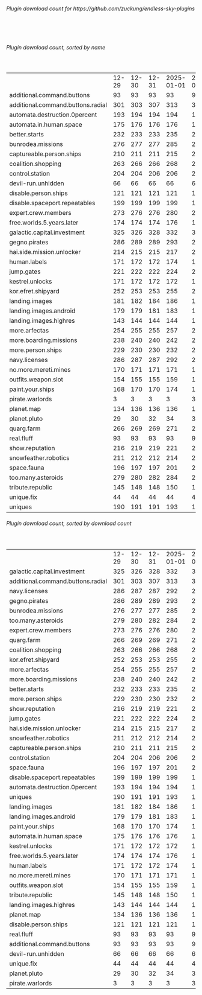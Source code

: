 <h6>Plugin download count for https://github.com/zuckung/endless-sky-plugins</h6><br>
<br>
<h6>Plugin download count, sorted by name</h6><sub><sup><br>
<table>
	<tr>
		<td></td>
		<td>12-29</td>
		<td>12-30</td>
		<td>12-31</td>
		<td>2025-01-01</td>
		<td>2025-01-02</td>
		<td>2025-01-03</td>
		<td>2025-01-04</td>
		<td>today +</td>
	</tr>
	<tr>
		<td>additional.command.buttons</td>
		<td>93</td>
		<td>93</td>
		<td>93</td>
		<td>93</td>
		<td>93</td>
		<td>93</td>
		<td>93</td>
		<td></td>
	</tr>
	<tr>
		<td>additional.command.buttons.radial</td>
		<td>301</td>
		<td>303</td>
		<td>307</td>
		<td>313</td>
		<td>315</td>
		<td>315</td>
		<td>322</td>
		<td>+ 7</td>
	</tr>
	<tr>
		<td>automata.destruction.0percent</td>
		<td>193</td>
		<td>194</td>
		<td>194</td>
		<td>194</td>
		<td>196</td>
		<td>196</td>
		<td>198</td>
		<td>+ 2</td>
	</tr>
	<tr>
		<td>automata.in.human.space</td>
		<td>175</td>
		<td>176</td>
		<td>176</td>
		<td>176</td>
		<td>176</td>
		<td>178</td>
		<td>180</td>
		<td>+ 2</td>
	</tr>
	<tr>
		<td>better.starts</td>
		<td>232</td>
		<td>233</td>
		<td>233</td>
		<td>235</td>
		<td>235</td>
		<td>235</td>
		<td>239</td>
		<td>+ 4</td>
	</tr>
	<tr>
		<td>bunrodea.missions</td>
		<td>276</td>
		<td>277</td>
		<td>277</td>
		<td>285</td>
		<td>285</td>
		<td>289</td>
		<td>293</td>
		<td>+ 4</td>
	</tr>
	<tr>
		<td>captureable.person.ships</td>
		<td>210</td>
		<td>211</td>
		<td>211</td>
		<td>215</td>
		<td>215</td>
		<td>217</td>
		<td>217</td>
		<td></td>
	</tr>
	<tr>
		<td>coalition.shopping</td>
		<td>263</td>
		<td>266</td>
		<td>266</td>
		<td>268</td>
		<td>272</td>
		<td>272</td>
		<td>272</td>
		<td></td>
	</tr>
	<tr>
		<td>control.station</td>
		<td>204</td>
		<td>204</td>
		<td>206</td>
		<td>206</td>
		<td>206</td>
		<td>206</td>
		<td>208</td>
		<td>+ 2</td>
	</tr>
	<tr>
		<td>devil-run.unhidden</td>
		<td>66</td>
		<td>66</td>
		<td>66</td>
		<td>66</td>
		<td>66</td>
		<td>66</td>
		<td>66</td>
		<td></td>
	</tr>
	<tr>
		<td>disable.person.ships</td>
		<td>121</td>
		<td>121</td>
		<td>121</td>
		<td>121</td>
		<td>121</td>
		<td>123</td>
		<td>123</td>
		<td></td>
	</tr>
	<tr>
		<td>disable.spaceport.repeatables</td>
		<td>199</td>
		<td>199</td>
		<td>199</td>
		<td>199</td>
		<td>199</td>
		<td>201</td>
		<td>201</td>
		<td></td>
	</tr>
	<tr>
		<td>expert.crew.members</td>
		<td>273</td>
		<td>276</td>
		<td>276</td>
		<td>280</td>
		<td>280</td>
		<td>282</td>
		<td>284</td>
		<td>+ 2</td>
	</tr>
	<tr>
		<td>free.worlds.5.years.later</td>
		<td>174</td>
		<td>174</td>
		<td>174</td>
		<td>176</td>
		<td>176</td>
		<td>176</td>
		<td>176</td>
		<td></td>
	</tr>
	<tr>
		<td>galactic.capital.investment</td>
		<td>325</td>
		<td>326</td>
		<td>328</td>
		<td>332</td>
		<td>332</td>
		<td>336</td>
		<td>336</td>
		<td></td>
	</tr>
	<tr>
		<td>gegno.pirates</td>
		<td>286</td>
		<td>289</td>
		<td>289</td>
		<td>293</td>
		<td>295</td>
		<td>297</td>
		<td>299</td>
		<td>+ 2</td>
	</tr>
	<tr>
		<td>hai.side.mission.unlocker</td>
		<td>214</td>
		<td>215</td>
		<td>215</td>
		<td>217</td>
		<td>217</td>
		<td>217</td>
		<td>219</td>
		<td>+ 2</td>
	</tr>
	<tr>
		<td>human.labels</td>
		<td>171</td>
		<td>172</td>
		<td>172</td>
		<td>174</td>
		<td>174</td>
		<td>174</td>
		<td>174</td>
		<td></td>
	</tr>
	<tr>
		<td>jump.gates</td>
		<td>221</td>
		<td>222</td>
		<td>222</td>
		<td>224</td>
		<td>224</td>
		<td>224</td>
		<td>226</td>
		<td>+ 2</td>
	</tr>
	<tr>
		<td>kestrel.unlocks</td>
		<td>171</td>
		<td>172</td>
		<td>172</td>
		<td>172</td>
		<td>172</td>
		<td>176</td>
		<td>178</td>
		<td>+ 2</td>
	</tr>
	<tr>
		<td>kor.efret.shipyard</td>
		<td>252</td>
		<td>253</td>
		<td>253</td>
		<td>255</td>
		<td>259</td>
		<td>263</td>
		<td>269</td>
		<td>+ 6</td>
	</tr>
	<tr>
		<td>landing.images</td>
		<td>181</td>
		<td>182</td>
		<td>184</td>
		<td>186</td>
		<td>186</td>
		<td>188</td>
		<td>188</td>
		<td></td>
	</tr>
	<tr>
		<td>landing.images.android</td>
		<td>179</td>
		<td>179</td>
		<td>181</td>
		<td>183</td>
		<td>183</td>
		<td>183</td>
		<td>183</td>
		<td></td>
	</tr>
	<tr>
		<td>landing.images.highres</td>
		<td>143</td>
		<td>144</td>
		<td>144</td>
		<td>144</td>
		<td>144</td>
		<td>144</td>
		<td>144</td>
		<td></td>
	</tr>
	<tr>
		<td>more.arfectas</td>
		<td>254</td>
		<td>255</td>
		<td>255</td>
		<td>257</td>
		<td>257</td>
		<td>257</td>
		<td>259</td>
		<td>+ 2</td>
	</tr>
	<tr>
		<td>more.boarding.missions</td>
		<td>238</td>
		<td>240</td>
		<td>240</td>
		<td>242</td>
		<td>242</td>
		<td>244</td>
		<td>244</td>
		<td></td>
	</tr>
	<tr>
		<td>more.person.ships</td>
		<td>229</td>
		<td>230</td>
		<td>230</td>
		<td>232</td>
		<td>232</td>
		<td>232</td>
		<td>235</td>
		<td>+ 3</td>
	</tr>
	<tr>
		<td>navy.licenses</td>
		<td>286</td>
		<td>287</td>
		<td>287</td>
		<td>292</td>
		<td>292</td>
		<td>295</td>
		<td>299</td>
		<td>+ 4</td>
	</tr>
	<tr>
		<td>no.more.mereti.mines</td>
		<td>170</td>
		<td>171</td>
		<td>171</td>
		<td>171</td>
		<td>171</td>
		<td>173</td>
		<td>173</td>
		<td></td>
	</tr>
	<tr>
		<td>outfits.weapon.slot</td>
		<td>154</td>
		<td>155</td>
		<td>155</td>
		<td>159</td>
		<td>159</td>
		<td>159</td>
		<td>159</td>
		<td></td>
	</tr>
	<tr>
		<td>paint.your.ships</td>
		<td>168</td>
		<td>170</td>
		<td>170</td>
		<td>174</td>
		<td>174</td>
		<td>178</td>
		<td>180</td>
		<td>+ 2</td>
	</tr>
	<tr>
		<td>pirate.warlords</td>
		<td>3</td>
		<td>3</td>
		<td>3</td>
		<td>3</td>
		<td>3</td>
		<td>3</td>
		<td>3</td>
		<td></td>
	</tr>
	<tr>
		<td>planet.map</td>
		<td>134</td>
		<td>136</td>
		<td>136</td>
		<td>136</td>
		<td>136</td>
		<td>136</td>
		<td>138</td>
		<td>+ 2</td>
	</tr>
	<tr>
		<td>planet.pluto</td>
		<td>29</td>
		<td>30</td>
		<td>32</td>
		<td>34</td>
		<td>34</td>
		<td>34</td>
		<td>36</td>
		<td>+ 2</td>
	</tr>
	<tr>
		<td>quarg.farm</td>
		<td>266</td>
		<td>269</td>
		<td>269</td>
		<td>271</td>
		<td>271</td>
		<td>271</td>
		<td>275</td>
		<td>+ 4</td>
	</tr>
	<tr>
		<td>real.fluff</td>
		<td>93</td>
		<td>93</td>
		<td>93</td>
		<td>93</td>
		<td>93</td>
		<td>93</td>
		<td>93</td>
		<td></td>
	</tr>
	<tr>
		<td>show.reputation</td>
		<td>216</td>
		<td>219</td>
		<td>219</td>
		<td>221</td>
		<td>221</td>
		<td>221</td>
		<td>226</td>
		<td>+ 5</td>
	</tr>
	<tr>
		<td>snowfeather.robotics</td>
		<td>211</td>
		<td>212</td>
		<td>212</td>
		<td>214</td>
		<td>214</td>
		<td>216</td>
		<td>218</td>
		<td>+ 2</td>
	</tr>
	<tr>
		<td>space.fauna</td>
		<td>196</td>
		<td>197</td>
		<td>197</td>
		<td>201</td>
		<td>201</td>
		<td>201</td>
		<td>203</td>
		<td>+ 2</td>
	</tr>
	<tr>
		<td>too.many.asteroids</td>
		<td>279</td>
		<td>280</td>
		<td>282</td>
		<td>284</td>
		<td>284</td>
		<td>286</td>
		<td>288</td>
		<td>+ 2</td>
	</tr>
	<tr>
		<td>tribute.republic</td>
		<td>145</td>
		<td>148</td>
		<td>148</td>
		<td>150</td>
		<td>150</td>
		<td>150</td>
		<td>151</td>
		<td>+ 1</td>
	</tr>
	<tr>
		<td>unique.fix</td>
		<td>44</td>
		<td>44</td>
		<td>44</td>
		<td>44</td>
		<td>44</td>
		<td>44</td>
		<td>44</td>
		<td></td>
	</tr>
	<tr>
		<td>uniques</td>
		<td>190</td>
		<td>191</td>
		<td>191</td>
		<td>193</td>
		<td>193</td>
		<td>194</td>
		<td>196</td>
		<td>+ 2</td>
	</tr>
</table>
</sub></sup>
<h6>Plugin download count, sorted by download count</h6><sub><sup><br>
<table>
	<tr>
		<td></td>
		<td>12-29</td>
		<td>12-30</td>
		<td>12-31</td>
		<td>2025-01-01</td>
		<td>2025-01-02</td>
		<td>2025-01-03</td>
		<td>2025-01-04</td>
		<td>today +</td>
	</tr>
	<tr>
		<td>galactic.capital.investment</td>
		<td>325</td>
		<td>326</td>
		<td>328</td>
		<td>332</td>
		<td>332</td>
		<td>336</td>
		<td>336</td>
		<td></td>
	</tr>
	<tr>
		<td>additional.command.buttons.radial</td>
		<td>301</td>
		<td>303</td>
		<td>307</td>
		<td>313</td>
		<td>315</td>
		<td>315</td>
		<td>322</td>
		<td>+ 7</td>
	</tr>
	<tr>
		<td>navy.licenses</td>
		<td>286</td>
		<td>287</td>
		<td>287</td>
		<td>292</td>
		<td>292</td>
		<td>295</td>
		<td>299</td>
		<td>+ 4</td>
	</tr>
	<tr>
		<td>gegno.pirates</td>
		<td>286</td>
		<td>289</td>
		<td>289</td>
		<td>293</td>
		<td>295</td>
		<td>297</td>
		<td>299</td>
		<td>+ 2</td>
	</tr>
	<tr>
		<td>bunrodea.missions</td>
		<td>276</td>
		<td>277</td>
		<td>277</td>
		<td>285</td>
		<td>285</td>
		<td>289</td>
		<td>293</td>
		<td>+ 4</td>
	</tr>
	<tr>
		<td>too.many.asteroids</td>
		<td>279</td>
		<td>280</td>
		<td>282</td>
		<td>284</td>
		<td>284</td>
		<td>286</td>
		<td>288</td>
		<td>+ 2</td>
	</tr>
	<tr>
		<td>expert.crew.members</td>
		<td>273</td>
		<td>276</td>
		<td>276</td>
		<td>280</td>
		<td>280</td>
		<td>282</td>
		<td>284</td>
		<td>+ 2</td>
	</tr>
	<tr>
		<td>quarg.farm</td>
		<td>266</td>
		<td>269</td>
		<td>269</td>
		<td>271</td>
		<td>271</td>
		<td>271</td>
		<td>275</td>
		<td>+ 4</td>
	</tr>
	<tr>
		<td>coalition.shopping</td>
		<td>263</td>
		<td>266</td>
		<td>266</td>
		<td>268</td>
		<td>272</td>
		<td>272</td>
		<td>272</td>
		<td></td>
	</tr>
	<tr>
		<td>kor.efret.shipyard</td>
		<td>252</td>
		<td>253</td>
		<td>253</td>
		<td>255</td>
		<td>259</td>
		<td>263</td>
		<td>269</td>
		<td>+ 6</td>
	</tr>
	<tr>
		<td>more.arfectas</td>
		<td>254</td>
		<td>255</td>
		<td>255</td>
		<td>257</td>
		<td>257</td>
		<td>257</td>
		<td>259</td>
		<td>+ 2</td>
	</tr>
	<tr>
		<td>more.boarding.missions</td>
		<td>238</td>
		<td>240</td>
		<td>240</td>
		<td>242</td>
		<td>242</td>
		<td>244</td>
		<td>244</td>
		<td></td>
	</tr>
	<tr>
		<td>better.starts</td>
		<td>232</td>
		<td>233</td>
		<td>233</td>
		<td>235</td>
		<td>235</td>
		<td>235</td>
		<td>239</td>
		<td>+ 4</td>
	</tr>
	<tr>
		<td>more.person.ships</td>
		<td>229</td>
		<td>230</td>
		<td>230</td>
		<td>232</td>
		<td>232</td>
		<td>232</td>
		<td>235</td>
		<td>+ 3</td>
	</tr>
	<tr>
		<td>show.reputation</td>
		<td>216</td>
		<td>219</td>
		<td>219</td>
		<td>221</td>
		<td>221</td>
		<td>221</td>
		<td>226</td>
		<td>+ 5</td>
	</tr>
	<tr>
		<td>jump.gates</td>
		<td>221</td>
		<td>222</td>
		<td>222</td>
		<td>224</td>
		<td>224</td>
		<td>224</td>
		<td>226</td>
		<td>+ 2</td>
	</tr>
	<tr>
		<td>hai.side.mission.unlocker</td>
		<td>214</td>
		<td>215</td>
		<td>215</td>
		<td>217</td>
		<td>217</td>
		<td>217</td>
		<td>219</td>
		<td>+ 2</td>
	</tr>
	<tr>
		<td>snowfeather.robotics</td>
		<td>211</td>
		<td>212</td>
		<td>212</td>
		<td>214</td>
		<td>214</td>
		<td>216</td>
		<td>218</td>
		<td>+ 2</td>
	</tr>
	<tr>
		<td>captureable.person.ships</td>
		<td>210</td>
		<td>211</td>
		<td>211</td>
		<td>215</td>
		<td>215</td>
		<td>217</td>
		<td>217</td>
		<td></td>
	</tr>
	<tr>
		<td>control.station</td>
		<td>204</td>
		<td>204</td>
		<td>206</td>
		<td>206</td>
		<td>206</td>
		<td>206</td>
		<td>208</td>
		<td>+ 2</td>
	</tr>
	<tr>
		<td>space.fauna</td>
		<td>196</td>
		<td>197</td>
		<td>197</td>
		<td>201</td>
		<td>201</td>
		<td>201</td>
		<td>203</td>
		<td>+ 2</td>
	</tr>
	<tr>
		<td>disable.spaceport.repeatables</td>
		<td>199</td>
		<td>199</td>
		<td>199</td>
		<td>199</td>
		<td>199</td>
		<td>201</td>
		<td>201</td>
		<td></td>
	</tr>
	<tr>
		<td>automata.destruction.0percent</td>
		<td>193</td>
		<td>194</td>
		<td>194</td>
		<td>194</td>
		<td>196</td>
		<td>196</td>
		<td>198</td>
		<td>+ 2</td>
	</tr>
	<tr>
		<td>uniques</td>
		<td>190</td>
		<td>191</td>
		<td>191</td>
		<td>193</td>
		<td>193</td>
		<td>194</td>
		<td>196</td>
		<td>+ 2</td>
	</tr>
	<tr>
		<td>landing.images</td>
		<td>181</td>
		<td>182</td>
		<td>184</td>
		<td>186</td>
		<td>186</td>
		<td>188</td>
		<td>188</td>
		<td></td>
	</tr>
	<tr>
		<td>landing.images.android</td>
		<td>179</td>
		<td>179</td>
		<td>181</td>
		<td>183</td>
		<td>183</td>
		<td>183</td>
		<td>183</td>
		<td></td>
	</tr>
	<tr>
		<td>paint.your.ships</td>
		<td>168</td>
		<td>170</td>
		<td>170</td>
		<td>174</td>
		<td>174</td>
		<td>178</td>
		<td>180</td>
		<td>+ 2</td>
	</tr>
	<tr>
		<td>automata.in.human.space</td>
		<td>175</td>
		<td>176</td>
		<td>176</td>
		<td>176</td>
		<td>176</td>
		<td>178</td>
		<td>180</td>
		<td>+ 2</td>
	</tr>
	<tr>
		<td>kestrel.unlocks</td>
		<td>171</td>
		<td>172</td>
		<td>172</td>
		<td>172</td>
		<td>172</td>
		<td>176</td>
		<td>178</td>
		<td>+ 2</td>
	</tr>
	<tr>
		<td>free.worlds.5.years.later</td>
		<td>174</td>
		<td>174</td>
		<td>174</td>
		<td>176</td>
		<td>176</td>
		<td>176</td>
		<td>176</td>
		<td></td>
	</tr>
	<tr>
		<td>human.labels</td>
		<td>171</td>
		<td>172</td>
		<td>172</td>
		<td>174</td>
		<td>174</td>
		<td>174</td>
		<td>174</td>
		<td></td>
	</tr>
	<tr>
		<td>no.more.mereti.mines</td>
		<td>170</td>
		<td>171</td>
		<td>171</td>
		<td>171</td>
		<td>171</td>
		<td>173</td>
		<td>173</td>
		<td></td>
	</tr>
	<tr>
		<td>outfits.weapon.slot</td>
		<td>154</td>
		<td>155</td>
		<td>155</td>
		<td>159</td>
		<td>159</td>
		<td>159</td>
		<td>159</td>
		<td></td>
	</tr>
	<tr>
		<td>tribute.republic</td>
		<td>145</td>
		<td>148</td>
		<td>148</td>
		<td>150</td>
		<td>150</td>
		<td>150</td>
		<td>151</td>
		<td>+ 1</td>
	</tr>
	<tr>
		<td>landing.images.highres</td>
		<td>143</td>
		<td>144</td>
		<td>144</td>
		<td>144</td>
		<td>144</td>
		<td>144</td>
		<td>144</td>
		<td></td>
	</tr>
	<tr>
		<td>planet.map</td>
		<td>134</td>
		<td>136</td>
		<td>136</td>
		<td>136</td>
		<td>136</td>
		<td>136</td>
		<td>138</td>
		<td>+ 2</td>
	</tr>
	<tr>
		<td>disable.person.ships</td>
		<td>121</td>
		<td>121</td>
		<td>121</td>
		<td>121</td>
		<td>121</td>
		<td>123</td>
		<td>123</td>
		<td></td>
	</tr>
	<tr>
		<td>real.fluff</td>
		<td>93</td>
		<td>93</td>
		<td>93</td>
		<td>93</td>
		<td>93</td>
		<td>93</td>
		<td>93</td>
		<td></td>
	</tr>
	<tr>
		<td>additional.command.buttons</td>
		<td>93</td>
		<td>93</td>
		<td>93</td>
		<td>93</td>
		<td>93</td>
		<td>93</td>
		<td>93</td>
		<td></td>
	</tr>
	<tr>
		<td>devil-run.unhidden</td>
		<td>66</td>
		<td>66</td>
		<td>66</td>
		<td>66</td>
		<td>66</td>
		<td>66</td>
		<td>66</td>
		<td></td>
	</tr>
	<tr>
		<td>unique.fix</td>
		<td>44</td>
		<td>44</td>
		<td>44</td>
		<td>44</td>
		<td>44</td>
		<td>44</td>
		<td>44</td>
		<td></td>
	</tr>
	<tr>
		<td>planet.pluto</td>
		<td>29</td>
		<td>30</td>
		<td>32</td>
		<td>34</td>
		<td>34</td>
		<td>34</td>
		<td>36</td>
		<td>+ 2</td>
	</tr>
	<tr>
		<td>pirate.warlords</td>
		<td>3</td>
		<td>3</td>
		<td>3</td>
		<td>3</td>
		<td>3</td>
		<td>3</td>
		<td>3</td>
		<td></td>
	</tr>
</table>
</sub></sup>

